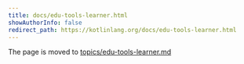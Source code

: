 ```yaml
---
title: docs/edu-tools-learner.html
showAuthorInfo: false
redirect_path: https://kotlinlang.org/docs/edu-tools-learner.html
---
```


The page is moved to [topics/edu-tools-learner.md](../../../docs/topics/edu-tools-learner.md)
